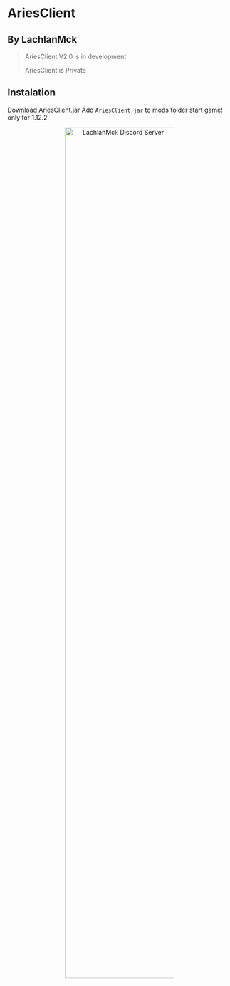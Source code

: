 # **AriesClient**
## By LachlanMck

> AriesClient V2.0 is in development

> AriesClient is Private

## Instalation
Download AriesClient.jar
Add `AriesClient.jar` to mods folder
start game! only for 1.12.2

<p align="center">
    <a href="https://dsc.gg/LachlanMck"><img alt="LachlanMck Discord Server" src="https://pbs.twimg.com/media/ElWh0NdXEAE7Put.png" width="70%" height="70%"></a>
</p>
